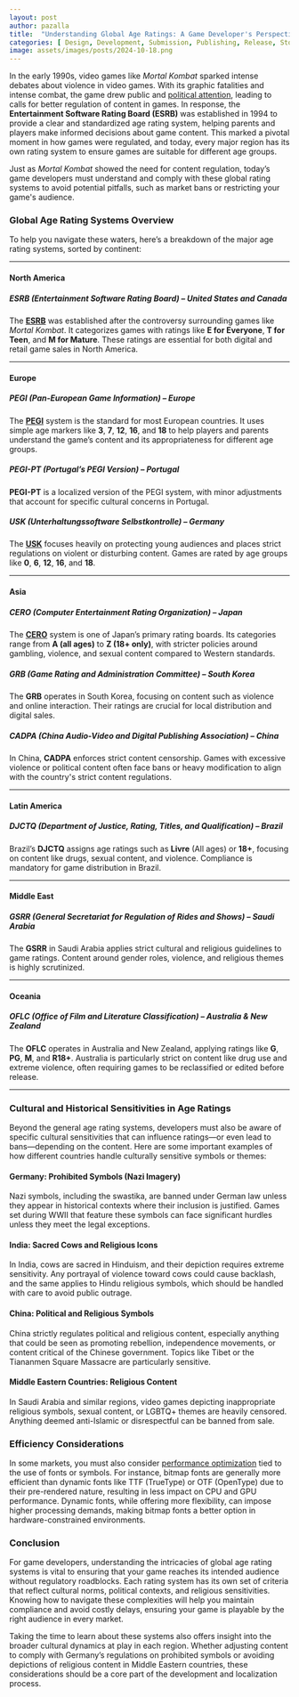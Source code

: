 ```yaml
---
layout: post
author: pazalla
title:  "Understanding Global Age Ratings: A Game Developer's Perspective"
categories: [ Design, Development, Submission, Publishing, Release, Store, Management, Guidelines, Ratings, Regulation, Compliance, Localization, Marketing ]
image: assets/images/posts/2024-10-18.png
---
```

In the early 1990s, video games like *Mortal Kombat* sparked intense debates about violence in video games. With its graphic fatalities and intense combat, the game drew public and [political attention](https://en.wikipedia.org/wiki/1993%E2%80%9394_United_States_Senate_hearings_on_video_games), leading to calls for better regulation of content in games. In response, the **Entertainment Software Rating Board (ESRB)** was established in 1994 to provide a clear and standardized age rating system, helping parents and players make informed decisions about game content. This marked a pivotal moment in how games were regulated, and today, every major region has its own rating system to ensure games are suitable for different age groups.

Just as *Mortal Kombat* showed the need for content regulation, today’s game developers must understand and comply with these global rating systems to avoid potential pitfalls, such as market bans or restricting your game's audience.

### Global Age Rating Systems Overview

To help you navigate these waters, here’s a breakdown of the major age rating systems, sorted by continent:

---

#### North America

##### ESRB (Entertainment Software Rating Board) – United States and Canada
The **[ESRB](https://www.esrb.org/)** was established after the controversy surrounding games like *Mortal Kombat*. It categorizes games with ratings like **E for Everyone**, **T for Teen**, and **M for Mature**. These ratings are essential for both digital and retail game sales in North America.

---

#### Europe

##### PEGI (Pan-European Game Information) – Europe
The **[PEGI](https://pegi.info/)** system is the standard for most European countries. It uses simple age markers like **3**, **7**, **12**, **16**, and **18** to help players and parents understand the game’s content and its appropriateness for different age groups.

##### PEGI-PT (Portugal’s PEGI Version) – Portugal
**PEGI-PT** is a localized version of the PEGI system, with minor adjustments that account for specific cultural concerns in Portugal.

##### USK (Unterhaltungssoftware Selbstkontrolle) – Germany
The **[USK](https://www.usk.de/)** focuses heavily on protecting young audiences and places strict regulations on violent or disturbing content. Games are rated by age groups like **0**, **6**, **12**, **16**, and **18**.

---

#### Asia

##### CERO (Computer Entertainment Rating Organization) – Japan
The **[CERO](https://www.cero.gr.jp/)** system is one of Japan’s primary rating boards. Its categories range from **A (all ages)** to **Z (18+ only)**, with stricter policies around gambling, violence, and sexual content compared to Western standards.

##### GRB (Game Rating and Administration Committee) – South Korea
The **GRB** operates in South Korea, focusing on content such as violence and online interaction. Their ratings are crucial for local distribution and digital sales.

##### CADPA (China Audio-Video and Digital Publishing Association) – China
In China, **CADPA** enforces strict content censorship. Games with excessive violence or political content often face bans or heavy modification to align with the country's strict content regulations.

---

#### Latin America

##### DJCTQ (Department of Justice, Rating, Titles, and Qualification) – Brazil
Brazil’s **DJCTQ** assigns age ratings such as **Livre** (All ages) or **18+**, focusing on content like drugs, sexual content, and violence. Compliance is mandatory for game distribution in Brazil.

---

#### Middle East

##### GSRR (General Secretariat for Regulation of Rides and Shows) – Saudi Arabia
The **GSRR** in Saudi Arabia applies strict cultural and religious guidelines to game ratings. Content around gender roles, violence, and religious themes is highly scrutinized.

---

#### Oceania

##### OFLC (Office of Film and Literature Classification) – Australia & New Zealand
The **OFLC** operates in Australia and New Zealand, applying ratings like **G**, **PG**, **M**, and **R18+**. Australia is particularly strict on content like drug use and extreme violence, often requiring games to be reclassified or edited before release.

---

### Cultural and Historical Sensitivities in Age Ratings

Beyond the general age rating systems, developers must also be aware of specific cultural sensitivities that can influence ratings—or even lead to bans—depending on the content. Here are some important examples of how different countries handle culturally sensitive symbols or themes:

#### Germany: **Prohibited Symbols (Nazi Imagery)**
Nazi symbols, including the swastika, are banned under German law unless they appear in historical contexts where their inclusion is justified. Games set during WWII that feature these symbols can face significant hurdles unless they meet the legal exceptions.

#### India: **Sacred Cows and Religious Icons**
In India, cows are sacred in Hinduism, and their depiction requires extreme sensitivity. Any portrayal of violence toward cows could cause backlash, and the same applies to Hindu religious symbols, which should be handled with care to avoid public outrage.

#### China: **Political and Religious Symbols**
China strictly regulates political and religious content, especially anything that could be seen as promoting rebellion, independence movements, or content critical of the Chinese government. Topics like Tibet or the Tiananmen Square Massacre are particularly sensitive.

#### Middle Eastern Countries: **Religious Content**
In Saudi Arabia and similar regions, video games depicting inappropriate religious symbols, sexual content, or LGBTQ+ themes are heavily censored. Anything deemed anti-Islamic or disrespectful can be banned from sale.

### Efficiency Considerations
In some markets, you must also consider [performance optimization](https://thedigitalspell.com/how_to_choose_best_fonts/) tied to the use of fonts or symbols. For instance, bitmap fonts are generally more efficient than dynamic fonts like TTF (TrueType) or OTF (OpenType) due to their pre-rendered nature, resulting in less impact on CPU and GPU performance. Dynamic fonts, while offering more flexibility, can impose higher processing demands, making bitmap fonts a better option in hardware-constrained environments.

### Conclusion
For game developers, understanding the intricacies of global age rating systems is vital to ensuring that your game reaches its intended audience without regulatory roadblocks. Each rating system has its own set of criteria that reflect cultural norms, political contexts, and religious sensitivities. Knowing how to navigate these complexities will help you maintain compliance and avoid costly delays, ensuring your game is playable by the right audience in every market.

Taking the time to learn about these systems also offers insight into the broader cultural dynamics at play in each region. Whether adjusting content to comply with Germany’s regulations on prohibited symbols or avoiding depictions of religious content in Middle Eastern countries, these considerations should be a core part of the development and localization process.